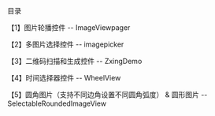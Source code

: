 目录

【1】图片轮播控件 -- ImageViewpager

【2】多图片选择控件 -- imagepicker

【3】二维码扫描和生成控件 -- ZxingDemo

【4】时间选择器控件 -- WheelView

【5】圆角图片（支持不同边角设置不同圆角弧度） & 圆形图片 -- SelectableRoundedImageView
